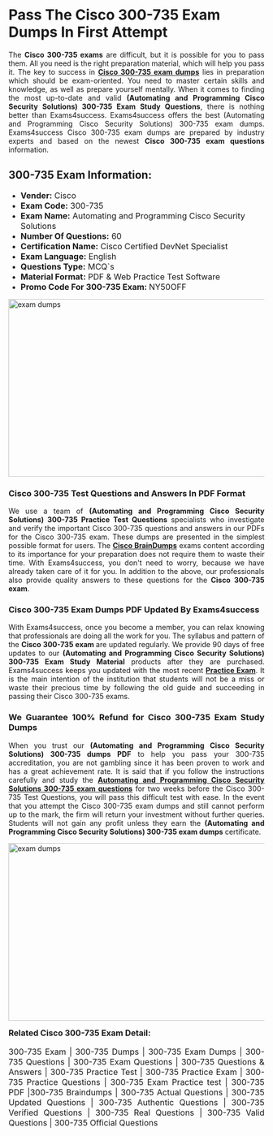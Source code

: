 <h1><strong><strong>Pass The Cisco 300-735 Exam Dumps In First Attempt</strong></strong></h1> <p style="text-align:justify">The <strong>Cisco 300-735 exams</strong> are difficult, but it is possible for you to pass them. All you need is the right preparation material, which will help you pass it. The key to success in <a href="https://www.exams4success.com/cisco/300-735-pdf-exam-dumps"><strong>Cisco 300-735 exam dumps</strong></a> lies in preparation which should be exam-oriented. You need to master certain skills and knowledge, as well as prepare yourself mentally. When it comes to finding the most up-to-date and valid <strong>(Automating and Programming Cisco Security Solutions) 300-735 Exam Study Questions</strong>, there is nothing better than Exams4success. Exams4success offers the best (Automating and Programming Cisco Security Solutions) 300-735 exam dumps. Exams4success Cisco 300-735 exam dumps are prepared by industry experts and based on the newest <strong>Cisco 300-735 exam questions</strong> information.</p> <h2><strong><strong>300-735 Exam Information:</strong></strong></h2> <ul> <li><span style="font-size:16px"><strong>Vender:</strong> Cisco</span></li> <li><span style="font-size:16px"><strong>Exam Code:</strong> 300-735</span></li> <li><span style="font-size:16px"><strong>Exam Name:</strong> Automating and Programming Cisco Security Solutions</span></li> <li><span style="font-size:16px"><strong>Number Of Questions:</strong> 60</span></li> <li><span style="font-size:16px"><strong>Certification Name:</strong> Cisco Certified DevNet Specialist</span></li> <li><span style="font-size:16px"><strong>Exam Language:</strong> English</span></li> <li><span style="font-size:16px"><strong>Questions Type:</strong> MCQ`s</span></li> <li><span style="font-size:16px"><strong>Material Format:</strong> PDF & Web Practice Test Software</span></li> <li><span style="font-size:16px"><strong>Promo Code For 300-735 Exam: </strong>NY50OFF</span></li> </ul> <p><a href="https://www.exams4success.com/cisco/300-735-pdf-exam-dumps" rel="no-follow"><img alt="exam dumps" src="https://www.certcollections.com/uploads/content/infrist1.png" style="height:350px; width:750px" /></a></p> <h3><strong>Cisco 300-735 Test Questions and Answers In PDF Format</strong></h3> <p style="text-align:justify">We use a team of <strong>(Automating and Programming Cisco Security Solutions) 300-735 Practice Test Questions</strong> specialists who investigate and verify the important Cisco 300-735 questions and answers in our PDFs for the Cisco 300-735 exam. These dumps are presented in the simplest possible format for users. The <a href="https://www.exams4success.com/cisco-exam-dumps"><strong>Cisco BrainDumps</strong></a> exams content according to its importance for your preparation does not require them to waste their time. With Exams4success, you don't need to worry, because we have already taken care of it for you. In addition to the above, our professionals also provide quality answers to these questions for the<strong> Cisco 300-735 exam</strong>.</p> <h3><strong> Cisco 300-735 Exam Dumps PDF Updated By Exams4success</strong></h3> <p style="text-align:justify">With Exams4success, once you become a member, you can relax knowing that professionals are doing all the work for you. The syllabus and pattern of the <strong>Cisco 300-735 exam </strong>are updated regularly. We provide 90 days of free updates to our <strong>(Automating and Programming Cisco Security Solutions) 300-735 Exam Study Material</strong> products after they are purchased. Exams4success keeps you updated with the most recent <a href="https://www.exams4success.com/"><strong>Practice Exam</strong></a>. It is the main intention of the institution that students will not be a miss or waste their precious time by following the old guide and succeeding in passing their Cisco 300-735 exams.</p> <h3 style="text-align:justify"><strong>We Guarantee 100% Refund for Cisco 300-735 Exam Study Dumps</strong></h3> <p style="text-align:justify">When you trust our <strong>(Automating and Programming Cisco Security Solutions) 300-735 dumps PDF</strong> to help you pass your 300-735 accreditation, you are not gambling since it has been proven to work and has a great achievement rate. It is said that if you follow the instructions carefully and study the <a href="https://www.exams4success.com/cisco/300-735-pdf-exam-dumps"><strong>Automating and Programming Cisco Security Solutions 300-735 exam questions</strong></a> for two weeks before the Cisco 300-735 Test Questions, you will pass this difficult test with ease. In the event that you attempt the Cisco 300-735 exam dumps and still cannot perform up to the mark, the firm will return your investment without further queries. Students will not gain any profit unless they earn the <strong>(Automating and Programming Cisco Security Solutions) 300-735 exam dumps</strong> certificate.</p> <p style="text-align:justify"><a href="https://www.exams4success.com/cisco/300-735-pdf-exam-dumps" rel="no-follow"><img alt="exam dumps" src="https://www.certcollections.com/uploads/content/free_demo1.png" style="height:350px; width:750px" /></a></p> <p style="text-align:justify"><span style="font-size:16px"><strong>Related Cisco 300-735 Exam Detail:</strong></span><br /> <br /> <span style="font-size:16px">300-735 Exam | 300-735 Dumps | 300-735 Exam Dumps | 300-735 Questions | 300-735 Exam Questions | 300-735 Questions & Answers | 300-735 Practice Test | 300-735 Practice Exam | 300-735 Practice Questions | 300-735 Exam Practice test | 300-735 PDF |300-735 Braindumps | 300-735 Actual Questions | 300-735 Updated Questions | 300-735 Authentic Questions | 300-735 Verified Questions | 300-735 Real Questions | 300-735 Valid Questions | 300-735 Official Questions</span></p>
